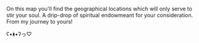 On this map you'll find the geographical locations which will only serve to stir your soul. A drip-drop of spiritual endowmeant for your consideration. From my journey to yours!

ʕ•́ᴥ•̀ʔっ♡
